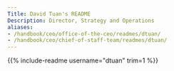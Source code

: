 ```yaml
---
Title: David Tuan's README
Description: Director, Strategy and Operations
aliases:
- /handbook/ceo/office-of-the-ceo/readmes/dtuan/
- /handbook/ceo/chief-of-staff-team/readmes/dtuan/
---
```


{{% include-readme username="dtuan" trim=1 %}}
